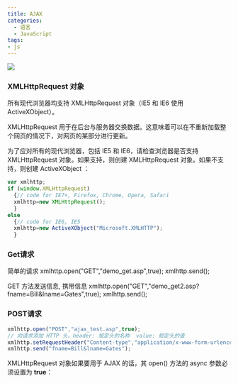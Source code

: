 ```yaml
---
title: AJAX
categories:
  - 语言
  - JavaScript
tags:
- js
---
```


![](https://upload-images.jianshu.io/upload_images/1662509-2558627485fe75a8.png?imageMogr2/auto-orient/strip%7CimageView2/2/w/1240)

### XMLHttpRequest 对象

所有现代浏览器均支持 XMLHttpRequest 对象（IE5 和 IE6 使用 ActiveXObject）。

XMLHttpRequest 用于在后台与服务器交换数据。这意味着可以在不重新加载整个网页的情况下，对网页的某部分进行更新。

为了应对所有的现代浏览器，包括 IE5 和 IE6，请检查浏览器是否支持 XMLHttpRequest 对象。如果支持，则创建 XMLHttpRequest 对象。如果不支持，则创建 ActiveXObject ：

```js
var xmlhttp;
if (window.XMLHttpRequest)
  {// code for IE7+, Firefox, Chrome, Opera, Safari
  xmlhttp=new XMLHttpRequest();
  }
else
  {// code for IE6, IE5
  xmlhttp=new ActiveXObject("Microsoft.XMLHTTP");
  }
```

### Get请求

简单的请求
xmlhttp.open("GET","demo_get.asp",true);
xmlhttp.send();

 GET 方法发送信息, 携带信息
xmlhttp.open("GET","demo_get2.asp?fname=Bill&lname=Gates",true);
xmlhttp.send();

### POST请求

```js
xmlhttp.open("POST","ajax_test.asp",true);
// 向请求添加 HTTP 头。header: 规定头的名称  value: 规定头的值
xmlhttp.setRequestHeader("Content-type","application/x-www-form-urlencoded");
xmlhttp.send("fname=Bill&lname=Gates");
```

XMLHttpRequest 对象如果要用于 AJAX 的话，其 open() 方法的 async 参数必须设置为 **true**：
